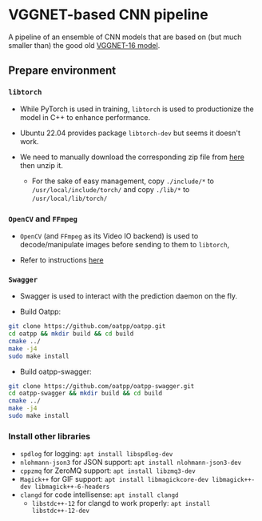 # VGGNET-based CNN pipeline

A pipeline of an ensemble of CNN models that are based on (but much smaller
than) the good old
[VGGNET-16 model](https://www.kaggle.com/code/blurredmachine/vggnet-16-architecture-a-complete-guide).

## Prepare environment

### `libtorch`

* While PyTorch is used in training, `libtorch` is used to productionize the
model in C++ to enhance performance.

* Ubuntu 22.04 provides package `libtorch-dev` but seems it doesn't work.

* We need to manually download the corresponding zip file from
[here](https://pytorch.org/get-started/locally/) then unzip it.
  * For the sake of easy management, copy `./include/*` to
  `/usr/local/include/torch/` and copy `./lib/*` to `/usr/local/lib/torch/`


### `OpenCV` and `FFmpeg`

* `OpenCV` (and `FFmpeg` as its Video IO backend) is used to decode/manipulate
images before sending to them to `libtorch`,

* Refer to instructions
[here](https://github.com/alex-lt-kong/the-nitty-gritty/tree/main/c-cpp/cpp/06_poc/05_cudacodec-vs-ffmpeg)


### `Swagger`

* Swagger is used to interact with the prediction daemon on the fly.

* Build Oatpp:
```Bash
git clone https://github.com/oatpp/oatpp.git
cd oatpp && mkdir build && cd build
cmake ../
make -j4
sudo make install
```

* Build oatpp-swagger:
```Bash
git clone https://github.com/oatpp/oatpp-swagger.git
cd oatpp-swagger && mkdir build && cd build
cmake ../
make -j4
sudo make install
```

### Install other libraries

* `spdlog` for logging: `apt install libspdlog-dev`
* `nlohmann-json3` for JSON support: `apt install nlohmann-json3-dev`
* `cppzmq` for ZeroMQ support: `apt install libzmq3-dev`
* `Magick++` for GIF support: `apt install libmagickcore-dev libmagick++-dev libmagick++-6-headers`
* `clangd` for code intellisense: `apt install clangd`
  * `libstdc++-12` for clangd to work properly: `apt install libstdc++-12-dev`